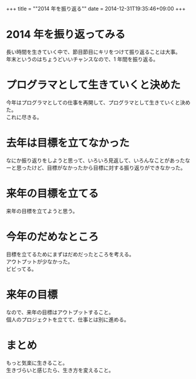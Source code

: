 +++
title = ""2014 年を振り返る""
date = 2014-12-31T19:35:46+09:00
+++

2014 年を振り返ってみる
====
長い時間を生きていく中で、節目節目にキリをつけて振り返ることは大事。  
年末というのはちょうどいいチャンスなので、1 年間を振り返る。

プログラマとして生きていくと決めた
====
今年はプログラマとしての仕事を再開して、プログラマとして生きていくと決めた。  
これに尽きる。

去年は目標を立てなかった
====
なにか振り返りをしようと思って、いろいろ見返して、いろんなことがあったなーと思ったけど、目標がなかったから目標に対する振り返りができなかった。

来年の目標を立てる
====
来年の目標を立てようと思う。

今年のだめなところ
====
目標を立てるためにまずはだめだったところを考える。  
アウトプットが少なかった。  
ビビってる。

来年の目標
====
なので、来年の目標はアウトプットすること。  
個人のプロジェクトを立てて、仕事とは別に進める。

まとめ
====
もっと気楽に生きること。  
生きづらいと感じたら、生き方を変えること。
